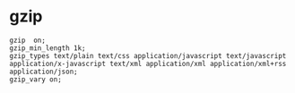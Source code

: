 gzip
=====

	gzip  on;
    gzip_min_length 1k;
    gzip_types text/plain text/css application/javascript text/javascript application/x-javascript text/xml application/xml application/xml+rss application/json;
    gzip_vary on;